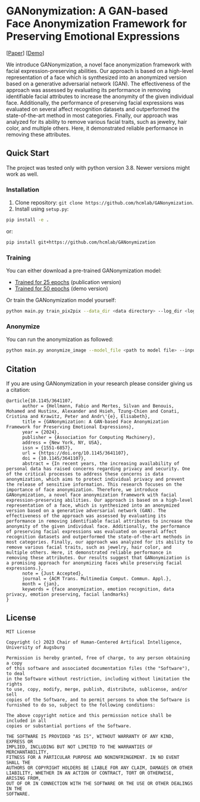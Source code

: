 # GANonymization: A GAN-based Face Anonymization Framework for Preserving Emotional Expressions

[[Paper](https://dl.acm.org/doi/10.1145/3641107)]
[[Demo](https://hcmlab.github.io/GANonymization/)]

We introduce GANonymization, a novel face anonymization framework with facial expression-preserving abilities.
Our approach is based on a high-level representation of a face which is synthesized into an anonymized version based on a generative adversarial network (GAN).
The effectiveness of the approach was assessed by evaluating its performance in removing identifiable facial attributes to increase the anonymity of the given individual face.
Additionally, the performance of preserving facial expressions was evaluated on several affect recognition datasets and outperformed the state-of-the-art method in most categories.
Finally, our approach was analyzed for its ability to remove various facial traits, such as jewelry, hair color, and multiple others. Here, it demonstrated reliable performance in removing these attributes.

## Quick Start
The project was tested only with python version 3.8. Newer versions might work as well.

### Installation
1. Clone repository: `git clone https://github.com/hcmlab/GANonymization`.
2. Install using `setup.py`:
```bash
pip install -e .
```
or:
```bash
pip install git+https://github.com/hcmlab/GANonymization
```

### Training
You can either download a pre-trained GANonymization model:
* [Trained for 25 epochs](https://mediastore.rz.uni-augsburg.de/get/NsLjQYey65/) (publication version)
* [Trained for 50 epochs](https://mediastore.rz.uni-augsburg.de/get/Sfle_etB1D/) (demo version)

Or train the GANonymization model yourself:
```bash
python main.py train_pix2pix --data_dir <data directory> --log_dir <log directory> --models_dir <models directory> --output_dir <output directory> --dataset_name <name of the dataset>
```

### Anonymize
You can run the anonymization as followed:
```bash
python main.py anonymize_image --model_file <path to model file> --input_file <image file> --output_file <output file>
```


## Citation
If you are using GANonymization in your research please consider giving us a citation:

```
@article{10.1145/3641107,
      author = {Hellmann, Fabio and Mertes, Silvan and Benouis, Mohamed and Hustinx, Alexander and Hsieh, Tzung-Chien and Conati, Cristina and Krawitz, Peter and Andr\'{e}, Elisabeth},
      title = {GANonymization: A GAN-based Face Anonymization Framework for Preserving Emotional Expressions},
      year = {2024},
      publisher = {Association for Computing Machinery},
      address = {New York, NY, USA},
      issn = {1551-6857},
      url = {https://doi.org/10.1145/3641107},
      doi = {10.1145/3641107},
      abstract = {In recent years, the increasing availability of personal data has raised concerns regarding privacy and security. One of the critical processes to address these concerns is data anonymization, which aims to protect individual privacy and prevent the release of sensitive information. This research focuses on the importance of face anonymization. Therefore, we introduce GANonymization, a novel face anonymization framework with facial expression-preserving abilities. Our approach is based on a high-level representation of a face, which is synthesized into an anonymized version based on a generative adversarial network (GAN). The effectiveness of the approach was assessed by evaluating its performance in removing identifiable facial attributes to increase the anonymity of the given individual face. Additionally, the performance of preserving facial expressions was evaluated on several affect recognition datasets and outperformed the state-of-the-art methods in most categories. Finally, our approach was analyzed for its ability to remove various facial traits, such as jewelry, hair color, and multiple others. Here, it demonstrated reliable performance in removing these attributes. Our results suggest that GANonymization is a promising approach for anonymizing faces while preserving facial expressions.},
      note = {Just Accepted},
      journal = {ACM Trans. Multimedia Comput. Commun. Appl.},
      month = {jan},
      keywords = {face anonymization, emotion recognition, data privacy, emotion preserving, facial landmarks}
}
```


## License
```
MIT License

Copyright (c) 2023 Chair of Human-Centered Artifical Intelligence, University of Augsburg

Permission is hereby granted, free of charge, to any person obtaining a copy
of this software and associated documentation files (the "Software"), to deal
in the Software without restriction, including without limitation the rights
to use, copy, modify, merge, publish, distribute, sublicense, and/or sell
copies of the Software, and to permit persons to whom the Software is
furnished to do so, subject to the following conditions:

The above copyright notice and this permission notice shall be included in all
copies or substantial portions of the Software.

THE SOFTWARE IS PROVIDED "AS IS", WITHOUT WARRANTY OF ANY KIND, EXPRESS OR
IMPLIED, INCLUDING BUT NOT LIMITED TO THE WARRANTIES OF MERCHANTABILITY,
FITNESS FOR A PARTICULAR PURPOSE AND NONINFRINGEMENT. IN NO EVENT SHALL THE
AUTHORS OR COPYRIGHT HOLDERS BE LIABLE FOR ANY CLAIM, DAMAGES OR OTHER
LIABILITY, WHETHER IN AN ACTION OF CONTRACT, TORT OR OTHERWISE, ARISING FROM,
OUT OF OR IN CONNECTION WITH THE SOFTWARE OR THE USE OR OTHER DEALINGS IN THE
SOFTWARE.
```
